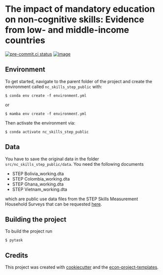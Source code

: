 # The impact of mandatory education on non-cognitive skills: Evidence from low- and middle-income countries

[![pre-commit.ci status](https://results.pre-commit.ci/badge/github/antoniaen/nc_skills_step_public/main.svg)](https://results.pre-commit.ci/latest/github/antoniaen/nc_skills_step_public/main)
[![image](https://img.shields.io/badge/code%20style-black-000000.svg)](https://github.com/psf/black)

## Environment

To get started, navigate to the parent folder of the project and create the environment
called `nc_skills_step_public` with:

```console
$ conda env create -f environment.yml
```

or

```console
$ mamba env create -f environment.yml
```

Then activate the environment via:

```console
$ conda activate nc_skills_step_public
```

## Data

You have to save the original data in the folder `src/nc_skills_step_public/data`. You need the
following documents

- STEP Bolivia_working.dta
- STEP Colombia_working.dta
- STEP Ghana_working.dta
- STEP Vietnam_working.dta

which are public use data files from the STEP Skills Measurement Household Surveys that
can be requested
[here](https://microdata.worldbank.org/index.php/catalog/step/?page=1&ps=15&repo=step).

## Building the project

To build the project run

```console
$ pytask
```

## Credits

This project was created with [cookiecutter](https://github.com/audreyr/cookiecutter)
and the
[econ-project-templates](https://github.com/OpenSourceEconomics/econ-project-templates).
